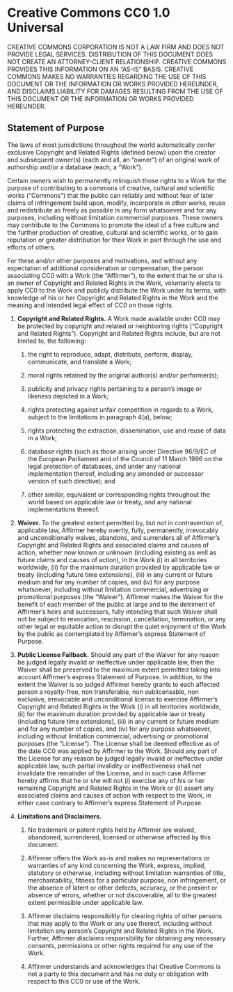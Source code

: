 # Creative Commons CC0 1.0 Universal

CREATIVE COMMONS CORPORATION IS NOT A LAW FIRM AND DOES NOT PROVIDE
LEGAL SERVICES. DISTRIBUTION OF THIS DOCUMENT DOES NOT CREATE AN
ATTORNEY-CLIENT RELATIONSHIP. CREATIVE COMMONS PROVIDES THIS INFORMATION
ON AN “AS-IS” BASIS. CREATIVE COMMONS MAKES NO WARRANTIES REGARDING THE
USE OF THIS DOCUMENT OR THE INFORMATION OR WORKS PROVIDED HEREUNDER, AND
DISCLAIMS LIABILITY FOR DAMAGES RESULTING FROM THE USE OF THIS DOCUMENT
OR THE INFORMATION OR WORKS PROVIDED HEREUNDER.

## Statement of Purpose

The laws of most jurisdictions throughout the world automatically confer
exclusive Copyright and Related Rights (defined below) upon the creator
and subsequent owner(s) (each and all, an “owner”) of an original work
of authorship and/or a database (each, a “Work”).

Certain owners wish to permanently relinquish those rights to a Work for
the purpose of contributing to a commons of creative, cultural and
scientific works (“Commons”) that the public can reliably and without
fear of later claims of infringement build upon, modify, incorporate in
other works, reuse and redistribute as freely as possible in any form
whatsoever and for any purposes, including without limitation commercial
purposes. These owners may contribute to the Commons to promote the
ideal of a free culture and the further production of creative, cultural
and scientific works, or to gain reputation or greater distribution for
their Work in part through the use and efforts of others.

For these and/or other purposes and motivations, and without any
expectation of additional consideration or compensation, the person
associating CC0 with a Work (the “Affirmer”), to the extent that he or
she is an owner of Copyright and Related Rights in the Work, voluntarily
elects to apply CC0 to the Work and publicly distribute the Work under
its terms, with knowledge of his or her Copyright and Related Rights in
the Work and the meaning and intended legal effect of CC0 on those
rights.

1. **Copyright and Related Rights.** A Work made available under CC0
    may be protected by copyright and related or neighboring rights
    (“Copyright and Related Rights”). Copyright and Related Rights
    include, but are not limited to, the following:

    1. the right to reproduce, adapt, distribute, perform, display,
        communicate, and translate a Work;

    2. moral rights retained by the original author(s) and/or
        performer(s);

    3. publicity and privacy rights pertaining to a person’s image or
        likeness depicted in a Work;

    4. rights protecting against unfair competition in regards to a
        Work, subject to the limitations in paragraph 4(a), below;

    5. rights protecting the extraction, dissemination, use and reuse
        of data in a Work;

    6. database rights (such as those arising under Directive 96/9/EC
        of the European Parliament and of the Council of 11 March 1996
        on the legal protection of databases, and under any national
        implementation thereof, including any amended or successor
        version of such directive); and

    7. other similar, equivalent or corresponding rights throughout the
        world based on applicable law or treaty, and any national
        implementations thereof.

2. **Waiver.** To the greatest extent permitted by, but not in
    contravention of, applicable law, Affirmer hereby overtly, fully,
    permanently, irrevocably and unconditionally waives, abandons, and
    surrenders all of Affirmer’s Copyright and Related Rights and
    associated claims and causes of action, whether now known or unknown
    (including existing as well as future claims and causes of action),
    in the Work (i) in all territories worldwide, (ii) for the maximum
    duration provided by applicable law or treaty (including future time
    extensions), (iii) in any current or future medium and for any
    number of copies, and (iv) for any purpose whatsoever, including
    without limitation commercial, advertising or promotional purposes
    (the “Waiver”). Affirmer makes the Waiver for the benefit of each
    member of the public at large and to the detriment of Affirmer’s
    heirs and successors, fully intending that such Waiver shall not be
    subject to revocation, rescission, cancellation, termination, or any
    other legal or equitable action to disrupt the quiet enjoyment of
    the Work by the public as contemplated by Affirmer’s express
    Statement of Purpose.

3. **Public License Fallback.** Should any part of the Waiver for any
    reason be judged legally invalid or ineffective under applicable
    law, then the Waiver shall be preserved to the maximum extent
    permitted taking into account Affirmer’s express Statement of
    Purpose. In addition, to the extent the Waiver is so judged Affirmer
    hereby grants to each affected person a royalty-free, non
    transferable, non sublicensable, non exclusive, irrevocable and
    unconditional license to exercise Affirmer’s Copyright and Related
    Rights in the Work (i) in all territories worldwide, (ii) for the
    maximum duration provided by applicable law or treaty (including
    future time extensions), (iii) in any current or future medium and
    for any number of copies, and (iv) for any purpose whatsoever,
    including without limitation commercial, advertising or promotional
    purposes (the “License”). The License shall be deemed effective as
    of the date CC0 was applied by Affirmer to the Work. Should any part
    of the License for any reason be judged legally invalid or
    ineffective under applicable law, such partial invalidity or
    ineffectiveness shall not invalidate the remainder of the License,
    and in such case Affirmer hereby affirms that he or she will not (i)
    exercise any of his or her remaining Copyright and Related Rights in
    the Work or (ii) assert any associated claims and causes of action
    with respect to the Work, in either case contrary to Affirmer’s
    express Statement of Purpose.

4. **Limitations and Disclaimers.**

    1. No trademark or patent rights held by Affirmer are waived,
        abandoned, surrendered, licensed or otherwise affected by this
        document.

    2. Affirmer offers the Work as-is and makes no representations or
        warranties of any kind concerning the Work, express, implied,
        statutory or otherwise, including without limitation warranties
        of title, merchantability, fitness for a particular purpose, non
        infringement, or the absence of latent or other defects,
        accuracy, or the present or absence of errors, whether or not
        discoverable, all to the greatest extent permissible under
        applicable law.

    3. Affirmer disclaims responsibility for clearing rights of other
        persons that may apply to the Work or any use thereof, including
        without limitation any person’s Copyright and Related Rights in
        the Work. Further, Affirmer disclaims responsibility for
        obtaining any necessary consents, permissions or other rights
        required for any use of the Work.

    4. Affirmer understands and acknowledges that Creative Commons is
        not a party to this document and has no duty or obligation with
        respect to this CC0 or use of the Work.
